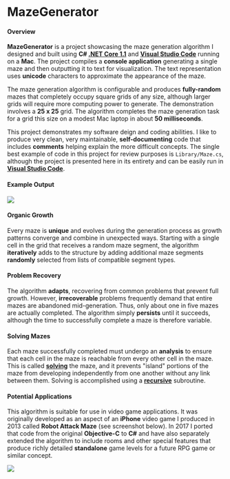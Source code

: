 # MazeGenerator

#### Overview

**MazeGenerator** is a project showcasing the maze generation algorithm I designed and built using **C# [.NET Core 1.1](https://www.microsoft.com/net/download/core)** and [**Visual Studio Code**](https://code.visualstudio.com/) running on a **Mac**. The project compiles a **console application** generating a single maze and then outputting it to text for visualization. The text representation uses **unicode** characters to approximate the appearance of the maze.

The maze generation algorithm is configurable and produces **fully-random** mazes that completely occupy square grids of any size, although larger grids will require more computing power to generate. The demonstration involves a **25 x 25** grid. The algorithm completes the maze generation task for a grid this size on a modest Mac laptop in about **50 milliseconds**.

This project demonstrates my software deign and coding abilities. I like to produce very clean, very maintainable, **self-documenting** code that includes **comments** helping explain the more difficult concepts. The single best example of code in this project for review purposes is `Library/Maze.cs`, although the project is presented here in its entirety and can be easily run in [**Visual Studio Code**](https://code.visualstudio.com/).

#### Example Output

![](http://www.digitalwizardry.ca/wp-content/themes/one-pager-genesis-master/images/utility/maze.png)

#### Organic Growth

Every maze is **unique** and evolves during the generation process as growth patterns converge and combine in unexpected ways. Starting with a single cell in the grid that receives a random maze segment, the algorithm **iteratively** adds to the structure by adding additional maze segments **randomly** selected from lists of compatible segment types.

#### Problem Recovery

The algorithm **adapts**, recovering from common problems that prevent full growth. However, **irrecoverable** problems frequently demand that entire mazes are abandoned mid-generation. Thus, only about one in five mazes are actually completed. The algorithm simply **persists** until it succeeds, although the time to successfully complete a maze is therefore variable.

#### Solving Mazes

Each maze successfully completed must undergo an **analysis** to ensure that each cell in the maze is reachable from every other cell in the maze. This is called [**solving**](https://en.wikipedia.org/wiki/Maze_solving_algorithm) the maze, and it prevents "island" portions of the maze from developing independently from one another without any link between them. Solving is accomplished using a [**recursive**](https://en.wikipedia.org/wiki/Recursion_(computer_science)) subroutine.

#### Potential Applications

This algorithm is suitable for use in video game applications. It was originally developed as an aspect of an **iPhone** video game I produced in 2013 called **Robot Attack Maze** (see screenshot below). In 2017 I ported that code from the original **Objective-C** to **C#** and have also separately extended the algorithm to include rooms and other special features that produce richly detailed **standalone** game levels for a future RPG game or similar concept.

![](http://www.digitalwizardry.ca/wp-content/themes/one-pager-genesis-master/images/utility/RobotAttackMaze.jpg)